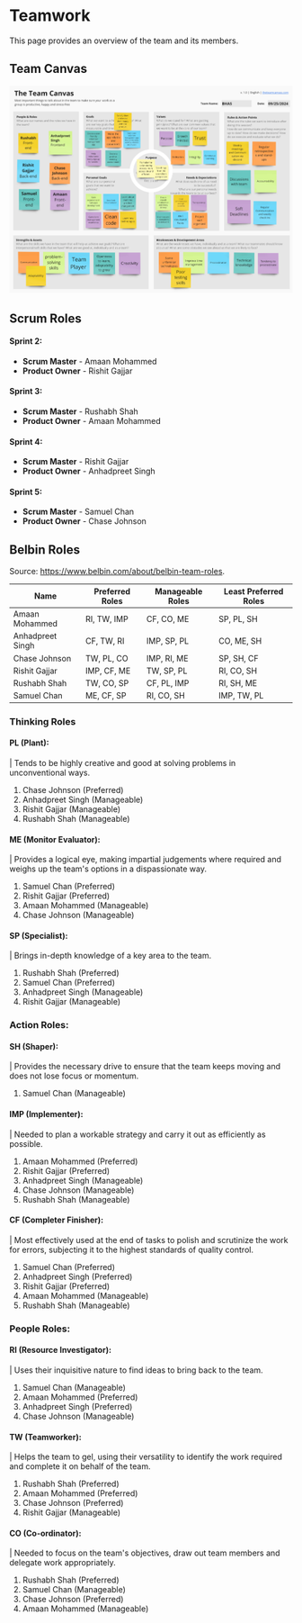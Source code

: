 # Teamwork

This page provides an overview of the team and its members.

## Team Canvas

![Team Canvas](images/team-canvas.jpg)

## Scrum Roles

#### Sprint 2:
- **Scrum Master** - Amaan Mohammed
- **Product Owner** - Rishit Gajjar

#### Sprint 3:
- **Scrum Master** - Rushabh Shah
- **Product Owner** -  Amaan Mohammed

#### Sprint 4:
- **Scrum Master** - Rishit Gajjar
- **Product Owner** - Anhadpreet Singh

#### Sprint 5: 
- **Scrum Master** - Samuel Chan
- **Product Owner** - Chase Johnson


## Belbin Roles

Source: https://www.belbin.com/about/belbin-team-roles.

| Name             | Preferred Roles | Manageable Roles | Least Preferred Roles |
| ---------------- | --------------- | ---------------- | --------------------- |
| Amaan Mohammed   | RI, TW, IMP     | CF, CO, ME       | SP, PL, SH            |
| Anhadpreet Singh | CF, TW, RI      | IMP, SP, PL      | CO, ME, SH            |
| Chase Johnson    | TW, PL, CO      | IMP, RI, ME      | SP, SH, CF            |
| Rishit Gajjar    | IMP, CF, ME     | TW, SP, PL       | RI, CO, SH            |
| Rushabh Shah     | TW, CO, SP      | CF, PL, IMP      | RI, SH, ME            |
| Samuel Chan      | ME, CF, SP      | RI, CO, SH       | IMP, TW, PL           |

### Thinking Roles
#### PL (Plant): 
| Tends to be highly creative and good at solving problems in unconventional ways.

1. Chase Johnson (Preferred)
2. Anhadpreet Singh (Manageable)
3. Rishit Gajjar (Manageable)
4. Rushabh Shah (Manageable)

#### ME (Monitor Evaluator): 
| Provides a logical eye, making impartial judgements where required and weighs up the team's options in a dispassionate way.

1. Samuel Chan (Preferred)
2. Rishit Gajjar (Preferred)
3. Amaan Mohammed (Manageable)
4. Chase Johnson (Manageable)

#### SP (Specialist):
| Brings in-depth knowledge of a key area to the team.

1. Rushabh Shah (Preferred)
2. Samuel Chan (Preferred)
3. Anhadpreet Singh (Manageable)
4. Rishit Gajjar (Manageable)

### Action Roles:
#### SH (Shaper): 
| Provides the necessary drive to ensure that the team keeps moving and does not lose focus or momentum.

1. Samuel Chan (Manageable)

#### IMP (Implementer): 
| Needed to plan a workable strategy and carry it out as efficiently as possible.

1. Amaan Mohammed (Preferred)
2. Rishit Gajjar (Preferred)
3. Anhadpreet Singh (Manageable)
4. Chase Johnson (Manageable)
5. Rushabh Shah (Manageable)

#### CF (Completer Finisher): 
| Most effectively used at the end of tasks to polish and scrutinize the work for errors, subjecting it to the highest standards of quality control.

1. Samuel Chan (Preferred)
2. Anhadpreet Singh (Preferred)
3. Rishit Gajjar (Preferred)
4. Amaan Mohammed (Manageable)
5. Rushabh Shah (Manageable)

### People Roles:
#### RI (Resource Investigator): 
| Uses their inquisitive nature to find ideas to bring back to the team.

1. Samuel Chan (Manageable)
2. Amaan Mohammed (Preferred)
3. Anhadpreet Singh (Preferred)
4. Chase Johnson (Manageable)

#### TW (Teamworker): 
| Helps the team to gel, using their versatility to identify the work required and complete it on behalf of the team.

1. Rushabh Shah (Preferred)
2. Amaan Mohammed (Preferred)
3. Chase Johnson (Preferred)
4. Rishit Gajjar (Manageable)

#### CO (Co-ordinator): 
| Needed to focus on the team's objectives, draw out team members and delegate work appropriately.

1. Rushabh Shah (Preferred)
2. Samuel Chan (Manageable)
3. Chase Johnson (Preferred)
4. Amaan Mohammed (Manageable)
